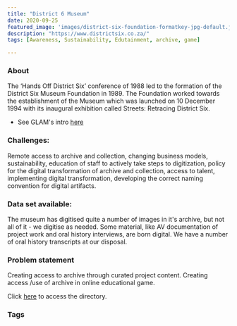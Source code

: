 ```yaml
---
title: "District 6 Museum"
date: 2020-09-25
featured_image: 'images/district-six-foundation-formatkey-jpg-default.jpg'
description: "https://www.districtsix.co.za/"
tags: [Awareness, Sustainability, Edutainment, archive, game]

---
```


### About

The ‘Hands Off District Six’ conference of 1988 led to the formation of the District Six Museum Foundation in 1989.
The Foundation worked towards the establishment of the Museum which was launched on 10 December 1994 with its inaugural exhibition called Streets: Retracing District Six.


- See GLAM's intro [here](https://drive.google.com/drive/folders/102N7d9bP6wJEjomGZOZRFoRtjeOleAWv?usp=sharing)



### Challenges:

Remote access to archive and collection, changing business models, sustainability, education of staff to actively take steps to digitization, policy for the digital transformation of archive and collection, access to talent, implementing digital transformation, developing the correct naming convention for digital artifacts.

### Data set available:

The museum has digitised quite a number of images in it's archive, but not all of it - we digitise as needed.  Some material, like AV documentation of project work and oral history interviews, are born digital. We have a number of oral history transcripts at our disposal.

### Problem statement

Creating access to archive through curated project content. Creating access /use of archive in online educational game.

Click [here](https://drive.google.com/drive/folders/1mj3FRwiEayLs1jN43IhrY30dfqiTve_4?usp=sharing) to access the directory.

### Tags



